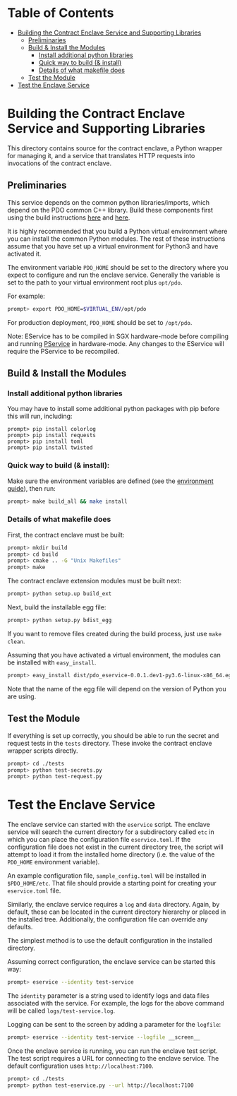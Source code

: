 <!--- -*- mode: markdown; fill-column: 100 -*- --->
<!---
Licensed under Creative Commons Attribution 4.0 International License
https://creativecommons.org/licenses/by/4.0/
--->

# Table of Contents

- [Building the Contract Enclave Service and Supporting Libraries](#building)
    - [Preliminaries](#preliminaries)
    - [Build & Install the Modules](#install)
        - [Install additional python libraries](#python)
        - [Quick way to build (& install)](#quick)
        - [Details of what makefile does](#details)
    - [Test the Module](#test)
- [Test the Enclave Service](#service-test)

# <a name="building">Building the Contract Enclave Service and Supporting Libraries

This directory contains source for the contract enclave, a Python
wrapper for managing it, and a service that translates HTTP requests
into invocations of the contract enclave.


## <a name="preliminaries">Preliminaries

This service depends on the common python libraries/imports, which depend on
the PDO common C++ library. Build these components first using the build
instructions [here](../../common/BUILD.md) and [here](../../python/BUILD.md).

It is highly recommended that you build a Python virtual environment
where you can install the common Python modules. The rest of these
instructions assume that you have set up a virtual environment for
Python3 and have activated it.

The environment variable ``PDO_HOME`` should be set to the directory
where you expect to configure and run the enclave service. Generally the
variable is set to the path to your virtual environment root plus
``opt/pdo``.

For example:
```bash
prompt> export PDO_HOME=$VIRTUAL_ENV/opt/pdo
```

For production deployment, ``PDO_HOME`` should be set to ``/opt/pdo``.

Note: EService has to be compiled in SGX hardware-mode before compiling and running
[PService](../../pservice/docs/BUILD.md) in hardware-mode. Any changes to the EService
will require the PService to be recompiled.

## <a name="install">Build & Install the Modules

### <a name="python">Install additional python libraries
You may have to install some additional python packages with pip before this
will run, including:
```
prompt> pip install colorlog
prompt> pip install requests
prompt> pip install toml
prompt> pip install twisted
```

### <a name="quick">Quick way to build (& install):

Make sure the environment variables are defined (see the
[environment guide](../../docs/environment.md)), then run:
```bash
prompt> make build_all && make install
```

### <a name="details">Details of what makefile does

First, the contract enclave must be built:
```bash
prompt> mkdir build
prompt> cd build
prompt> cmake .. -G "Unix Makefiles"
prompt> make
```

The contract enclave extension modules must be built next:

```bash
prompt> python setup.up build_ext
```

Next, build the installable egg file:

```bash
prompt> python setup.py bdist_egg
```

If you want to remove files created during the build process, just use
``make clean``.

Assuming that you have activated a virtual environment, the modules can
be installed with ``easy_install``.

```bash
prompt> easy_install dist/pdo_eservice-0.0.1.dev1-py3.6-linux-x86_64.egg
```

Note that the name of the egg file will depend on the version of Python
you are using.

## <a name="test">Test the Module

If everything is set up correctly, you should be able to run the secret
and request tests in the ``tests`` directory. These invoke the contract
enclave wrapper scripts directly.

```bash
prompt> cd ./tests
prompt> python test-secrets.py
prompt> python test-request.py
```

# <a name="service-test">Test the Enclave Service

The enclave service can started with the ``eservice`` script. The
enclave service will search the current directory for a subdirectory
called ``etc`` in which you can place the configuration file
``eservice.toml``.  If the configuration file does not exist in the
current directory tree, the script will attempt to load it from the
installed home directory (i.e. the value of the ``PDO_HOME``
environment variable).

An example configuration file, ``sample_config.toml`` will be installed in
``$PDO_HOME/etc``. That file should provide a starting point for creating your ``eservice.toml``
file.

Similarly, the enclave service requires a ``log`` and ``data``
directory. Again, by default, these can be located in the current
directory hierarchy or placed in the installed tree. Additionally, the
configuration file can override any defaults.

The simplest method is to use the default configuration in the installed
directory.

Assuming correct configuration, the enclave service can be started this
way:

```bash
prompt> eservice --identity test-service
```

The ``identity`` parameter is a string used to identify logs and data files associated with the
service. For example, the logs for the above command will be called ``logs/test-service.log``.

Logging can be sent to the screen by adding a parameter for the ``logfile``:

```bash
prompt> eservice --identity test-service --logfile __screen__
```

Once the enclave service is running, you can run the enclave test script. The test script requires a
URL for connecting to the enclave service. The default configuration uses ``http://localhost:7100``.

```bash
prompt> cd ./tests
prompt> python test-eservice.py --url http://localhost:7100
```
